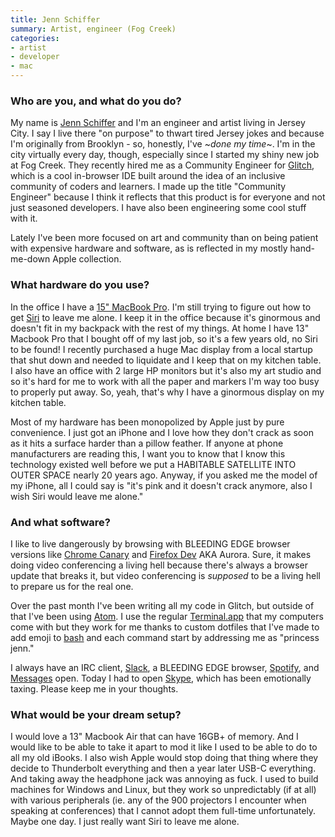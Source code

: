 ```yaml
---
title: Jenn Schiffer
summary: Artist, engineer (Fog Creek)
categories:
- artist
- developer
- mac
---
```


### Who are you, and what do you do?

My name is [Jenn Schiffer](http://jennmoney.biz/ "Jenn's website.") and I'm an engineer and artist living in Jersey City. I say I live there "on purpose" to thwart tired Jersey jokes and because I'm originally from Brooklyn - so, honestly, I've ~*done my time*~. I'm in the city virtually every day, though, especially since I started my shiny new job at Fog Creek. They recently hired me as a Community Engineer for [Glitch][glitch.3], which is a cool in-browser IDE built around the idea of an inclusive community of coders and learners. I made up the title "Community Engineer" because I think it reflects that this product is for everyone and not just seasoned developers. I have also been engineering some cool stuff with it. 

Lately I've been more focused on art and community than on being patient with expensive hardware and software, as is reflected in my mostly hand-me-down Apple collection.

### What hardware do you use?

In the office I have a [15" MacBook Pro][macbook-pro]. I'm still trying to figure out how to get [Siri][] to leave me alone. I keep it in the office because it's ginormous and doesn't fit in my backpack with the rest of my things. At home I have 13" Macbook Pro that I bought off of my last job, so it's a few years old, no Siri to be found! I recently purchased a huge Mac display from a local startup that shut down and needed to liquidate and I keep that on my kitchen table. I also have an office with 2 large HP monitors but it's also my art studio and so it's hard for me to work with all the paper and markers I'm way too busy to properly put away. So, yeah, that's why I have a ginormous display on my kitchen table.

Most of my hardware has been monopolized by Apple just by pure convenience. I just got an iPhone and I love how they don't crack as soon as it hits a surface harder than a pillow feather. If anyone at phone manufacturers are reading this, I want you to know that I know this technology existed well before we put a HABITABLE SATELLITE INTO OUTER SPACE nearly 20 years ago. Anyway, if you asked me the model of my iPhone, all I could say is "it's pink and it doesn't crack anymore, also I wish Siri would leave me alone."

### And what software?

I like to live dangerously by browsing with BLEEDING EDGE browser versions like [Chrome Canary][chrome-canary] and [Firefox Dev][firefox-developer-edition] AKA Aurora. Sure, it makes doing video conferencing a living hell because there's always a browser update that breaks it, but video conferencing is *supposed* to be a living hell to prepare us for the real one.

Over the past month I've been writing all my code in Glitch, but outside of that I've been using [Atom][]. I use the regular [Terminal.app][terminal] that my computers come with but they work for me thanks to custom dotfiles that I've made to add emoji to [bash][] and each command start by addressing me as "princess jenn."

I always have an IRC client, [Slack][], a BLEEDING EDGE browser, [Spotify][], and [Messages][] open. Today I had to open [Skype][], which has been emotionally taxing. Please keep me in your thoughts. 

### What would be your dream setup?

I would love a 13" Macbook Air that can have 16GB+ of memory. And I would like to be able to take it apart to mod it like I used to be able to do to all my old iBooks. I also wish Apple would stop doing that thing where they decide to Thunderbolt everything and then a year later USB-C everything. And taking away the headphone jack was annoying as fuck. I used to build machines for Windows and Linux, but they work so unpredictably (if at all) with various peripherals (ie. any of the 900 projectors I encounter when speaking at conferences) that I cannot adopt them full-time unfortunately. Maybe one day. I just really want Siri to leave me alone.

[macbook-pro]: https://www.apple.com/macbook-pro/ "A laptop."
[atom]: https://atom.io/ "A text editor based on web technology."
[bash]: http://www.gnu.org/software/bash/ "A terminal shell."
[chrome-canary]: https://www.google.com/intl/en/chrome/browser/canary.html "Developer builds of Chrome."
[firefox-developer-edition]: https://www.mozilla.org/en-US/firefox/developer/ "A browser aimed at web developers."
[glitch.3]: https://glitch.com/ "A web-based IDE."
[messages]: https://en.wikipedia.org/wiki/Messages_(application) "A chat client for Mac."
[siri]: https://en.wikipedia.org/wiki/Siri "An intelligent personal assistant service."
[skype]: https://www.skype.com/en/ "Voice and video chat software."
[slack]: https://slack.com/ "A collaboration service."
[spotify]: https://www.spotify.com/us/ "A music streaming service."
[terminal]: https://en.wikipedia.org/wiki/Terminal_(OS_X) "A console application included with Mac OS X."
